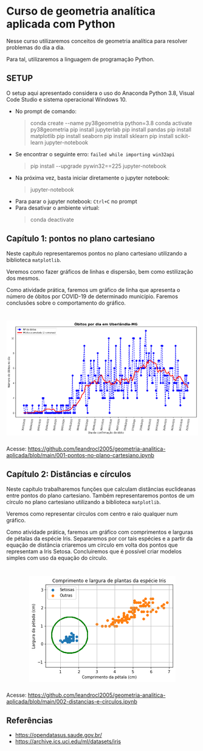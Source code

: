 # Curso de geometria analítica aplicada com Python

Nesse curso utilizaremos conceitos de geometria analítica para resolver problemas do dia a dia.

Para tal, utilizaremos a linguagem de programação Python.

## SETUP

O setup aqui apresentado considera o uso do Anaconda Python 3.8, Visual Code Studio e sistema operacional Windows 10.

- No prompt de comando:
  > conda create --name py38geometria python=3.8
  > conda activate py38geometria
  > pip install jupyterlab
  > pip install pandas
  > pip install matplotlib
  > pip install seaborn
  > pip install sklearn
  > pip install scikit-learn
  > jupyter-notebook
- Se encontrar o seguinte erro: `failed while importing win32api`
  > pip install --upgrade pywin32==225
  > jupyter-notebook
- Na próxima vez, basta iniciar diretamente o jupyter notebook:
  > jupyter-notebook
- Para parar o jupyter notebook: `Ctrl+C` no prompt
- Para desativar o ambiente virtual:
  > conda deactivate

## Capítulo 1: pontos no plano cartesiano

Neste capítulo representaremos pontos no plano cartesiano utilizando a biblioteca `matplotlib`.

Veremos como fazer gráficos de linhas e dispersão, bem como estilização dos mesmos.

Como atividade prática, faremos um gráfico de linha que apresenta o número de óbitos por COVID-19 de determinado município. Faremos conclusões sobre o comportamento do gráfico.

<h1 align="center">
  <img alt="covid-19-uberlandia" title="Covid-19 em Uberlândia" src="./assets/covid-uberlandia.png" />
</h1>

Acesse: https://github.com/leandrocl2005/geometria-analitica-aplicada/blob/main/001-pontos-no-plano-cartesiano.ipynb


## Capítulo 2: Distâncias e círculos

Neste capítulo trabalharemos funções que calculam distâncias euclideanas entre pontos do plano cartesiano. Também representaremos pontos de um círculo no plano cartesiano utilizando a biblioteca `matplotlib`.

Veremos como representar círculos com centro e raio qualquer num gráfico.

Como atividade prática, faremos um gráfico com comprimentos e larguras de pétalas da espécie Iris. Separaremos por cor tais espécies e a partir da equação de distância criaremos um círculo em volta dos pontos que representam a Iris Setosa. Concluiremos que é possível criar modelos simples com uso da equação do círculo.

<h1 align="center">
  <img alt="Iris setosa" title="Iris setosa" src="./assets/iris.png" />
</h1>

Acesse: https://github.com/leandrocl2005/geometria-analitica-aplicada/blob/main/002-distancias-e-circulos.ipynb


## Referências

- https://opendatasus.saude.gov.br/
- https://archive.ics.uci.edu/ml/datasets/iris